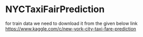 # NYCTaxiFairPrediction

for train data we need to download it from the given below link
https://www.kaggle.com/c/new-york-city-taxi-fare-prediction
